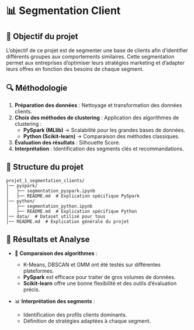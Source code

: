 # 📊 Segmentation Client

## 📌 Objectif du projet
L’objectif de ce projet est de segmenter une base de clients afin d’identifier différents groupes aux comportements similaires. Cette segmentation permet aux entreprises d’optimiser leurs stratégies marketing et d’adapter leurs offres en fonction des besoins de chaque segment.

## 🔍 Méthodologie
1. **Préparation des données** : Nettoyage et transformation des données clients.
3. **Choix des méthodes de clustering** : Application des algorithmes de clustering :
   - **PySpark (MLlib)** → Scalabilité pour les grandes bases de données.
   - **Python (Scikit-learn)** → Comparaison des méthodes classiques.
4. **Évaluation des résultats** : Silhouette Score.
5. **Interprétation** : Identification des segments clés et recommandations.

## 📂 Structure du projet
```
projet_1_segmentation_clients/
│── pyspark/
│   ├── segmentation_pyspark.ipynb
│   ├── README.md  # Explication spécifique PySpark
│── python/
│   ├── segmentation_python.ipynb
│   ├── README.md  # Explication spécifique Python
│── data/  # Dataset utilisé pour tous
│── README.md  # Explication générale du projet
```

## 🚀 Résultats et Analyse
- 📌 **Comparaison des algorithmes** :
  - K-Means, DBSCAN et GMM ont été testés sur différentes plateformes.
  - **PySpark** est efficace pour traiter de gros volumes de données.
  - **Scikit-learn** offre une bonne flexibilité et des outils d’évaluation précis.

- 📊 **Interprétation des segments** :
  - Identification des profils clients dominants.
  - Définition de stratégies adaptées à chaque segment.



